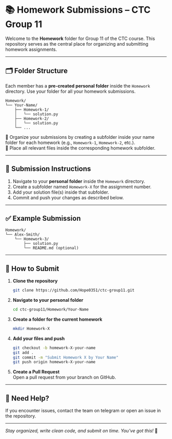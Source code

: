 # 📚 Homework Submissions – CTC Group 11

Welcome to the **Homework** folder for Group 11 of the CTC course. This repository serves as the central place for organizing and submitting homework assignments.

---

## 🗂️ Folder Structure

Each member has a **pre-created personal folder** inside the `Homework` directory. Use your folder for all your homework submissions.

```
Homework/
└── Your-Name/
    ├── Homework-1/
    │   └── solution.py
    ├── Homework-2/
    │   └── solution.py
    └── ...
```

🔸 Organize your submissions by creating a subfolder inside your name folder for each homework (e.g., `Homework-1`, `Homework-2`, etc.).  
🔸 Place all relevant files inside the corresponding homework subfolder.

---

## 📌 Submission Instructions

1. Navigate to your **personal folder** inside the `Homework` directory.
2. Create a subfolder named `Homework-X` for the assignment number.
3. Add your solution file(s) inside that subfolder.
4. Commit and push your changes as described below.

---

## ✅ Example Submission

```
Homework/
└── Alex-Smith/
    └── Homework-3/
        ├── solution.py
        └── README.md (optional)
```

---

## 🚀 How to Submit

1. **Clone the repository**  
   ```bash
   git clone https://github.com/Hope0351/ctc-group11.git
   ```

2. **Navigate to your personal folder**  
   ```bash
   cd ctc-group11/Homework/Your-Name
   ```

3. **Create a folder for the current homework**  
   ```bash
   mkdir Homework-X
   ```

4. **Add your files and push**  
   ```bash
   git checkout -b homework-X-your-name
   git add .
   git commit -m "Submit Homework X by Your Name"
   git push origin homework-X-your-name
   ```

5. **Create a Pull Request**  
   Open a pull request from your branch on GitHub.

---

## 💬 Need Help?

If you encounter issues, contact the team on telegram or open an issue in the repository.

---

_Stay organized, write clean code, and submit on time. You've got this!_ 🚀

